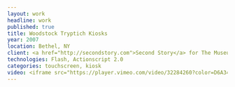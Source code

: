 ```yaml
---
layout: work
headline: work
published: true
title: Woodstock Tryptich Kiosks
year: 2007
location: Bethel, NY
client: <a href="http://secondstory.com">Second Story</a> for The Museum at Bethel Woods
technologies: Flash, Actionscript 2.0
categories: touchscreen, kiosk
video: <iframe src="https://player.vimeo.com/video/32284260?color=D6A34B" width="1024" height="683" frameborder="0" webkitallowfullscreen mozallowfullscreen allowfullscreen></iframe>Courtesy of <a href="https://vimeo.com/secondstory">Second Story</a></p>
---
```

